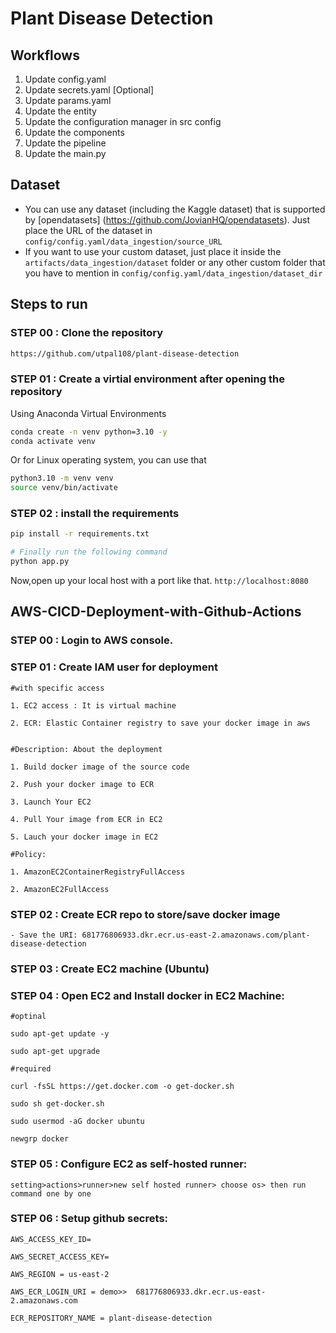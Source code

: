 # Plant Disease Detection

## Workflows

1. Update config.yaml
2. Update secrets.yaml [Optional]
3. Update params.yaml
4. Update the entity
5. Update the configuration manager in src config
6. Update the components
7. Update the pipeline 
8. Update the main.py


## Dataset

* You can use any dataset (including the Kaggle dataset) that is supported by [opendatasets] (https://github.com/JovianHQ/opendatasets). Just place the URL of the dataset in `config/config.yaml/data_ingestion/source_URL` 
* If you want to use your custom dataset, just place it inside the `artifacts/data_ingestion/dataset` folder or any other custom folder that you have to mention in `config/config.yaml/data_ingestion/dataset_dir` 

## Steps to run

### STEP 00 : Clone the repository

```bash
https://github.com/utpal108/plant-disease-detection
```
### STEP 01 : Create a virtial environment after opening the repository

Using Anaconda Virtual Environments

```bash
conda create -n venv python=3.10 -y
conda activate venv
```
Or for Linux operating system, you can use that

```bash
python3.10 -m venv venv
source venv/bin/activate
```


### STEP 02 : install the requirements
```bash
pip install -r requirements.txt
```


```bash
# Finally run the following command
python app.py
```

Now,open up your local host with a port like that.
`http://localhost:8080`



## AWS-CICD-Deployment-with-Github-Actions

### STEP 00 : Login to AWS console.

### STEP 01 : Create IAM user for deployment

	#with specific access

	1. EC2 access : It is virtual machine

	2. ECR: Elastic Container registry to save your docker image in aws


	#Description: About the deployment

	1. Build docker image of the source code

	2. Push your docker image to ECR

	3. Launch Your EC2 

	4. Pull Your image from ECR in EC2

	5. Lauch your docker image in EC2

	#Policy:

	1. AmazonEC2ContainerRegistryFullAccess

	2. AmazonEC2FullAccess

	
### STEP 02 : Create ECR repo to store/save docker image
    - Save the URI: 681776806933.dkr.ecr.us-east-2.amazonaws.com/plant-disease-detection

	
### STEP 03 : Create EC2 machine (Ubuntu) 

### STEP 04 : Open EC2 and Install docker in EC2 Machine:
	
	
	#optinal

	sudo apt-get update -y

	sudo apt-get upgrade
	
	#required

	curl -fsSL https://get.docker.com -o get-docker.sh

	sudo sh get-docker.sh

	sudo usermod -aG docker ubuntu

	newgrp docker
	
### STEP 05 : Configure EC2 as self-hosted runner:
    setting>actions>runner>new self hosted runner> choose os> then run command one by one


### STEP 06 : Setup github secrets:

    AWS_ACCESS_KEY_ID=

    AWS_SECRET_ACCESS_KEY=

    AWS_REGION = us-east-2

    AWS_ECR_LOGIN_URI = demo>>  681776806933.dkr.ecr.us-east-2.amazonaws.com

    ECR_REPOSITORY_NAME = plant-disease-detection
